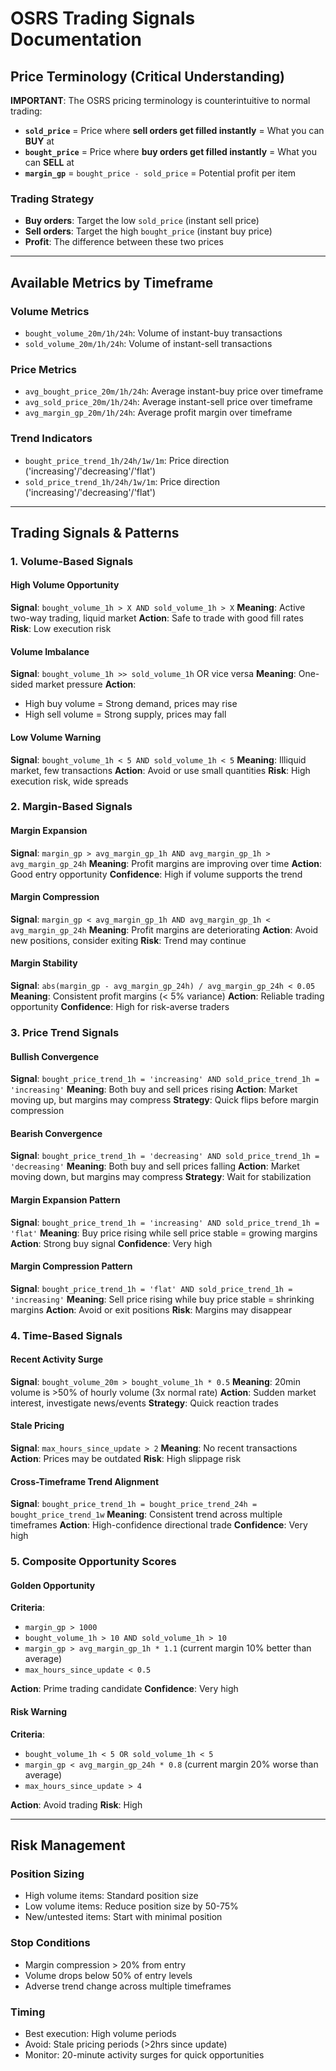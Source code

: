 # OSRS Trading Signals Documentation

## Price Terminology (Critical Understanding)

**IMPORTANT**: The OSRS pricing terminology is counterintuitive to normal trading:

- **`sold_price`** = Price where **sell orders get filled instantly** = What you can **BUY** at
- **`bought_price`** = Price where **buy orders get filled instantly** = What you can **SELL** at
- **`margin_gp`** = `bought_price - sold_price` = Potential profit per item

### Trading Strategy
- **Buy orders**: Target the low `sold_price` (instant sell price)
- **Sell orders**: Target the high `bought_price` (instant buy price)
- **Profit**: The difference between these two prices

---

## Available Metrics by Timeframe

### Volume Metrics
- `bought_volume_20m/1h/24h`: Volume of instant-buy transactions
- `sold_volume_20m/1h/24h`: Volume of instant-sell transactions

### Price Metrics
- `avg_bought_price_20m/1h/24h`: Average instant-buy price over timeframe
- `avg_sold_price_20m/1h/24h`: Average instant-sell price over timeframe
- `avg_margin_gp_20m/1h/24h`: Average profit margin over timeframe

### Trend Indicators
- `bought_price_trend_1h/24h/1w/1m`: Price direction ('increasing'/'decreasing'/'flat')
- `sold_price_trend_1h/24h/1w/1m`: Price direction ('increasing'/'decreasing'/'flat')

---

## Trading Signals & Patterns

### 1. Volume-Based Signals

#### High Volume Opportunity
**Signal**: `bought_volume_1h > X AND sold_volume_1h > X`
**Meaning**: Active two-way trading, liquid market
**Action**: Safe to trade with good fill rates
**Risk**: Low execution risk

#### Volume Imbalance
**Signal**: `bought_volume_1h >> sold_volume_1h` OR vice versa
**Meaning**: One-sided market pressure
**Action**:
- High buy volume = Strong demand, prices may rise
- High sell volume = Strong supply, prices may fall

#### Low Volume Warning
**Signal**: `bought_volume_1h < 5 AND sold_volume_1h < 5`
**Meaning**: Illiquid market, few transactions
**Action**: Avoid or use small quantities
**Risk**: High execution risk, wide spreads

### 2. Margin-Based Signals

#### Margin Expansion
**Signal**: `margin_gp > avg_margin_gp_1h AND avg_margin_gp_1h > avg_margin_gp_24h`
**Meaning**: Profit margins are improving over time
**Action**: Good entry opportunity
**Confidence**: High if volume supports the trend

#### Margin Compression
**Signal**: `margin_gp < avg_margin_gp_1h AND avg_margin_gp_1h < avg_margin_gp_24h`
**Meaning**: Profit margins are deteriorating
**Action**: Avoid new positions, consider exiting
**Risk**: Trend may continue

#### Margin Stability
**Signal**: `abs(margin_gp - avg_margin_gp_24h) / avg_margin_gp_24h < 0.05`
**Meaning**: Consistent profit margins (< 5% variance)
**Action**: Reliable trading opportunity
**Confidence**: High for risk-averse traders

### 3. Price Trend Signals

#### Bullish Convergence
**Signal**: `bought_price_trend_1h = 'increasing' AND sold_price_trend_1h = 'increasing'`
**Meaning**: Both buy and sell prices rising
**Action**: Market moving up, but margins may compress
**Strategy**: Quick flips before margin compression

#### Bearish Convergence
**Signal**: `bought_price_trend_1h = 'decreasing' AND sold_price_trend_1h = 'decreasing'`
**Meaning**: Both buy and sell prices falling
**Action**: Market moving down, but margins may compress
**Strategy**: Wait for stabilization

#### Margin Expansion Pattern
**Signal**: `bought_price_trend_1h = 'increasing' AND sold_price_trend_1h = 'flat'`
**Meaning**: Buy price rising while sell price stable = growing margins
**Action**: Strong buy signal
**Confidence**: Very high

#### Margin Compression Pattern
**Signal**: `bought_price_trend_1h = 'flat' AND sold_price_trend_1h = 'increasing'`
**Meaning**: Sell price rising while buy price stable = shrinking margins
**Action**: Avoid or exit positions
**Risk**: Margins may disappear

### 4. Time-Based Signals

#### Recent Activity Surge
**Signal**: `bought_volume_20m > bought_volume_1h * 0.5`
**Meaning**: 20min volume is >50% of hourly volume (3x normal rate)
**Action**: Sudden market interest, investigate news/events
**Strategy**: Quick reaction trades

#### Stale Pricing
**Signal**: `max_hours_since_update > 2`
**Meaning**: No recent transactions
**Action**: Prices may be outdated
**Risk**: High slippage risk

#### Cross-Timeframe Trend Alignment
**Signal**: `bought_price_trend_1h = bought_price_trend_24h = bought_price_trend_1w`
**Meaning**: Consistent trend across multiple timeframes
**Action**: High-confidence directional trade
**Confidence**: Very high

### 5. Composite Opportunity Scores

#### Golden Opportunity
**Criteria**:
- `margin_gp > 1000`
- `bought_volume_1h > 10 AND sold_volume_1h > 10`
- `margin_gp > avg_margin_gp_1h * 1.1` (current margin 10% better than average)
- `max_hours_since_update < 0.5`

**Action**: Prime trading candidate
**Confidence**: Very high

#### Risk Warning
**Criteria**:
- `bought_volume_1h < 5 OR sold_volume_1h < 5`
- `margin_gp < avg_margin_gp_24h * 0.8` (current margin 20% worse than average)
- `max_hours_since_update > 4`

**Action**: Avoid trading
**Risk**: High

---

## Risk Management

### Position Sizing
- High volume items: Standard position size
- Low volume items: Reduce position size by 50-75%
- New/untested items: Start with minimal position

### Stop Conditions
- Margin compression > 20% from entry
- Volume drops below 50% of entry levels
- Adverse trend change across multiple timeframes

### Timing
- Best execution: High volume periods
- Avoid: Stale pricing periods (>2hrs since update)
- Monitor: 20-minute activity surges for quick opportunities